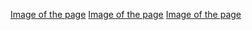 
[Image of the page](https://github.com/AntoniFont/MyOwnLifeDashboard/blob/main/screenshot1.png)
[Image of the page](https://github.com/AntoniFont/MyOwnLifeDashboard/blob/main/screenshot2.png)
[Image of the page](https://github.com/AntoniFont/MyOwnLifeDashboard/blob/main/screenshot3.png)
